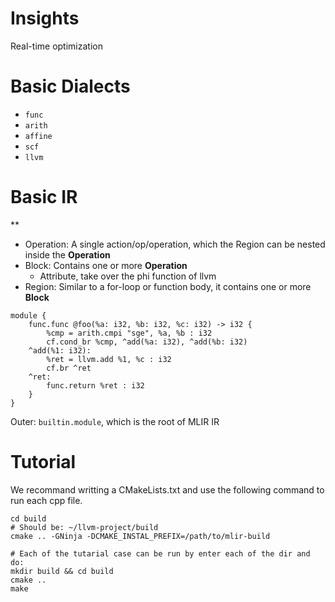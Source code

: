 # Insights

Real-time optimization

# Basic Dialects

- `func`
- `arith`
- `affine`
- `scf`
- `llvm`

# Basic IR
**
- Operation: A single action/op/operation, which the Region can be nested inside the **Operation**
- Block: Contains one or more **Operation**
	- Attribute, take over the phi function of llvm
- Region: Similar to a for-loop or function body, it contains one or more **Block**

```mlir
module {
	func.func @foo(%a: i32, %b: i32, %c: i32) -> i32 {
		%cmp = arith.cmpi "sge", %a, %b : i32
		cf.cond_br %cmp, ^add(%a: i32), ^add(%b: i32)
	^add(%1: i32):
		%ret = llvm.add %1, %c : i32
		cf.br ^ret
	^ret:
		func.return %ret : i32
	}
}
```

Outer: `builtin.module`, which is the root of MLIR IR

# Tutorial

We recommand writting a CMakeLists.txt and use the following command to run each cpp file.
```shell
cd build
# Should be: ~/llvm-project/build
cmake .. -GNinja -DCMAKE_INSTAL_PREFIX=/path/to/mlir-build

# Each of the tutarial case can be run by enter each of the dir and do:
mkdir build && cd build
cmake ..
make
```


